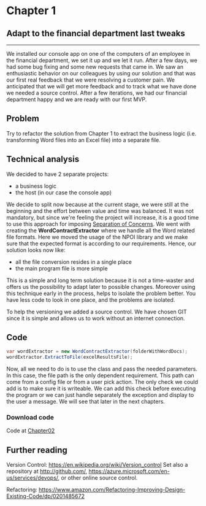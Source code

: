 # Chapter 1
## Adapt to the financial department last tweaks

----
We installed our console app on one of the computers of an employee in the financial department, we set it up and we let it run. After a few days, we had some bug fixing and some new requests that came in. We saw an enthusiastic behavior on our colleagues by using our solution and that was our first real feedback that we were resolving a customer pain. We anticipated that we will get more feedback and to track what we have done we needed a source control. After a few iterations, we had our financial department happy and we are ready with our first MVP.

## Problem 
Try to refactor the solution from Chapter 1 to extract the business logic (i.e. transforming Word files into an Excel file) into a separate file.

## Technical analysis
We decided to have 2 separate projects:
- a business logic
- the host (in our case the console app)

We decide to split now because at the current stage, we were still at the beginning and the effort between value and time was balanced. It was not mandatory, but since we're feeling the project will increase, it is a good time to use this approach for imposing [Separation of Concerns](https://en.wikipedia.org/wiki/Separation_of_concerns).
We went with creating the **WordContractExtractor** where we handle all the Word related file formats. Here we moved the usage of the NPOI library and we make sure that the expected format is according to our requirements.
Hence, our solution looks now like:
- all the file conversion resides in a single place
- the main program file is more simple

This is a simple and long term solution because it is not a time-waster and offers us the possibility to adapt later to possible changes. Moreover using this technique early in the process, helps to isolate the problem better. You have less code to look in one place, and the problems are isolated. 

To help the versioning we added a source control. We have chosen GIT since it is simple and allows us to work without an internet connection.


## Code
```csharp
var wordExtractor = new WordContractExtractor(folderWithWordDocs);
wordExtractor.ExtractToFile(excelResultsFile);
```
Now, all we need to do is to use the class and pass the needed parameters. In this case, the file path is the only dependent requirement. This path can come from a config file or from a user pick action. The only check we could add is to make sure it is writeable. We can add this check before executing the program or we can just handle separately the exception and display to the user a message. We will see that later in the next chapters.

### Download code 
Code at [Chapter02](https://ignatandrei.github.io/console_to_saas/sources/Chapter02.zip)


## Further reading

Version Control: https://en.wikipedia.org/wiki/Version_control
Set also a repository at http://github.com/, https://azure.microsoft.com/en-us/services/devops/, or other online source control.

Refactoring: https://www.amazon.com/Refactoring-Improving-Design-Existing-Code/dp/0201485672


